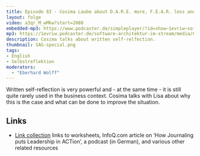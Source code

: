 ```yaml
---
title: Episode 83 - Cosima Laube about D.A.R.E. more, F.E.A.R. less and Journaling
layout: folge
video: a3qr_M_wMkw?start=2088
embedded-mp3: https://www.podcaster.de/simpleplayer/?id=show~1evriw~software-architektur-im-stream~pod-1be5d4c9aac46beb78998d19e6&v=1634663608
mp3: https://1evriw.podcaster.de/software-architektur-im-stream/media/CosimaLaubeDAREMoreFEARLessJournaling.mp3
description: Cosima talks about written self-relfection.
thumbnail: SAG-special.png
tags:
- English
- Selbstreflektion
moderators:
  - "Eberhard Wolff"
---
```


Written self-reflection is very powerful and - at the same time - it
is still quite rarely used in the business context. Cosima talks with
Lisa about why this is the case and what can be done to improve the
situation.

## Links

* [Link
collection](https://www.respectandadapt.rocks/services/publications)
links to worksheets, InfoQ.com article on ‘How Journaling puts
Leadership in ACTion’, a podcast (in German), and various other related
resources
